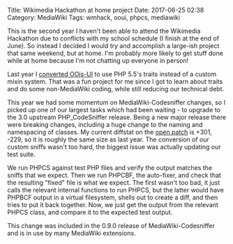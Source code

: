 Title: Wikimedia Hackathon at home project
Date: 2017-06-25 02:38
Category: MediaWiki
Tags: wmhack, ooui, phpcs, mediawiki

This is the second year I haven't been able to attend the Wikimedia Hackathon due to conflicts with my school schedule (I finish at the end of June). So instead I decided I would try and accomplish a large-ish project that same weekend, but at home. I'm probably more likely to get stuff done while at home because I'm not chatting up everyone in person!

Last year I [converted OOjs-UI](https://gerrit.wikimedia.org/r/#/c/280595/) to use PHP 5.5's traits instead of a custom mixin system. That was a fun project for me since I got to learn about traits and do some non-MediaWiki coding, while still reducing our technical debt.

This year we had some momentum on MediaWiki-Codesniffer changes, so I picked up one of our largest tasks which had been waiting - to upgrade to the 3.0 upstream PHP_CodeSniffer release. Being a new major release there were breaking changes, including a huge change to the naming and namespacing of classes. My current diffstat on the [open patch](https://gerrit.wikimedia.org/r/#/c/355067/) is +301, -229, so it is roughly the same size as last year. The conversion of our custom sniffs wasn't too hard, the biggest issue was actually updating our test suite.

We run PHPCS against test PHP files and verify the output matches the sniffs that we expect. Then we run PHPCBF, the auto-fixer, and check that the resulting "fixed" file is what we expect. The first wasn't too bad, it just calls the relevant internal functions to run PHPCS, but the latter would have PHPBCF output in a virtual filesystem, shells out to create a diff, and then tries to put it back together. Now, we just get the output from the relevant PHPCS class, and compare it to the expected test output.

This change was included in the 0.9.0 release of MediaWiki-Codesniffer and is in use by many MediaWiki extensions.
